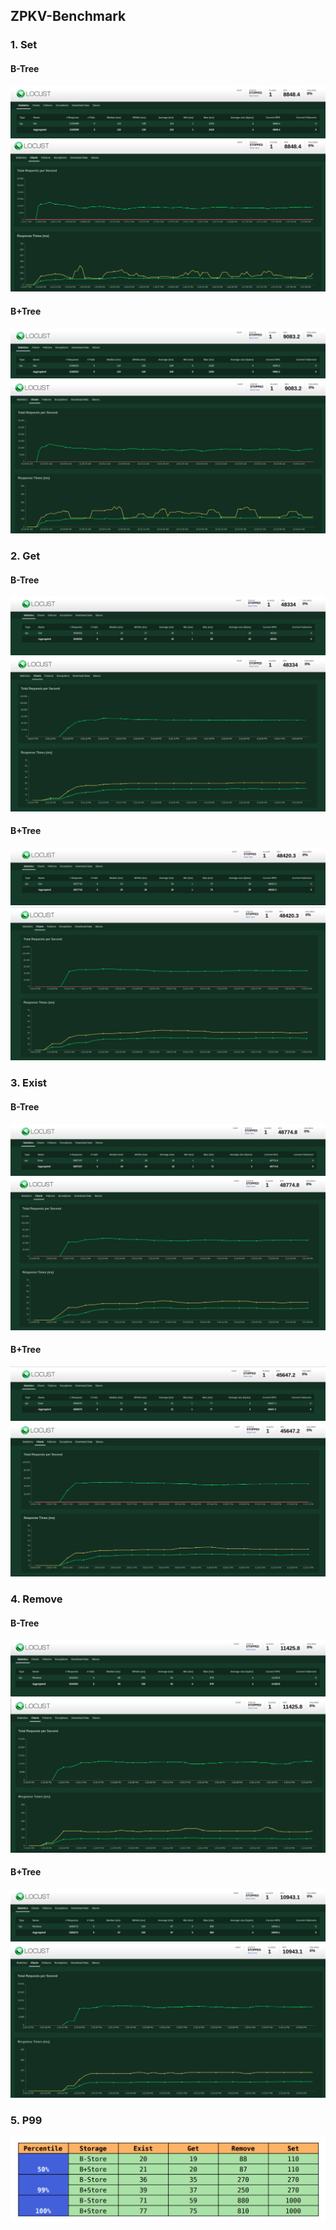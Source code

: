 ## **ZPKV-Benchmark**  

### **1. Set**  

#### **B-Tree**  

<div align="center">
    <img src="../images/set-btree.png">
</div>  

<div align="center">
    <img src="../images/b-set-1.png">
</div>  

#### **B+Tree**  

<div align="center">
    <img src="../images/set-b+tree.png">
</div>  

<div align="center">
    <img src="../images/b+set-1.png">
</div>  

### **2. Get**  

#### **B-Tree**  

<div align="center">
    <img src="../images/get-btree.png">
</div>  

<div align="center">
    <img src="../images/b-get-1.png">
</div>  

#### **B+Tree**  

<div align="center">
    <img src="../images/get-b+tree.png">
</div>  

<div align="center">
    <img src="../images/b+get-1.png">
</div>  

### **3. Exist**  

#### **B-Tree**  

<div align="center">
    <img src="../images/exist-btree.png">
</div>  

<div align="center">
    <img src="../images/b-exist-1.png">
</div>  

#### **B+Tree**  

<div align="center">
    <img src="../images/exist-b+tree.png">
</div>  

<div align="center">
    <img src="../images/b+exist-1.png">
</div>  

### **4. Remove**  

#### **B-Tree**  

<div align="center">
    <img src="../images/remove-btree.png">
</div>  

<div align="center">
    <img src="../images/b-rm-1.png">
</div>  

#### **B+Tree**  

<div align="center">
    <img src="../images/remove-b+tree.png">
</div>  

<div align="center">
    <img src="../images/b+remove-1.png">
</div>  

### **5. P99**  

<div align="center">
    <img src="../images/p99.png">
</div>  